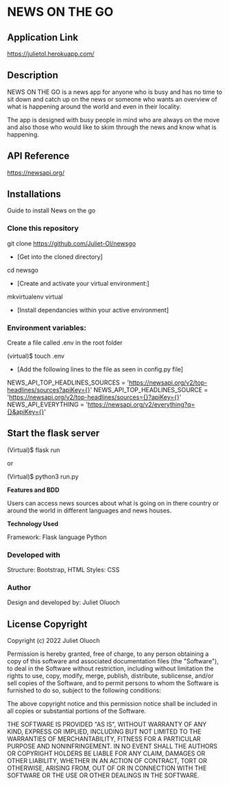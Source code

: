 # NEWS ON THE GO

## Application Link

https://julietol.herokuapp.com/

## Description

NEWS ON THE GO is a news app for anyone who is busy and has no time to sit down and catch up on the news or someone who wants an overview of what is happening around the world and even in their locality.

The app is designed with busy people in mind who are always on the move and also those who would like to skim through the news and know what is happening.

## API Reference

https://newsapi.org/

## Installations

Guide to install News on the go
 
### Clone this repository

 git clone https://github.com/Juliet-Ol/newsgo

 - [Get into the cloned directory]

 cd newsgo

 - [Create and activate your virtual environment:]

 mkvirtualenv virtual

 - [Install dependancies within your active environment]

 ### Environment variables:

 Create a file called .env in the root folder

 (virtual)$ touch .env

 - [Add the following lines to the file as seen in config.py file]

 NEWS_API_TOP_HEADLINES_SOURCES = 'https://newsapi.org/v2/top-headlines/sources?apiKey={}'
NEWS_API_TOP_HEADLINES_SOURCE = 'https://newsapi.org/v2/top-headlines/sources={}?apiKey={}'
NEWS_API_EVERYTHING = 'https://newsapi.org/v2/everything?q={}&apiKey={}'

## Start the flask server

(Virtual)$ flask run

or

(Virtual)$ python3 run.py

**Features and BDD**

Users can access news sources about  what is going on in there country or around the world in different languages and news houses.

**Technology Used**

Framework: Flask language Python

### Developed with

Structure: Bootstrap, HTML 
Styles: CSS

### Author

Design and developed by: Juliet Oluoch


## License Copyright

Copyright (c) 2022 Juliet Oluoch

Permission is hereby granted, free of charge, to any person obtaining a copy of this software and associated documentation files (the "Software"), to deal in the Software without restriction, including without limitation the rights to use, copy, modify, merge, publish, distribute, sublicense, and/or sell copies of the Software, and to permit persons to whom the Software is furnished to do so, subject to the following conditions:

The above copyright notice and this permission notice shall be included in all copies or substantial portions of the Software.

THE SOFTWARE IS PROVIDED "AS IS", WITHOUT WARRANTY OF ANY KIND, EXPRESS OR IMPLIED, INCLUDING BUT NOT LIMITED TO THE WARRANTIES OF MERCHANTABILITY, FITNESS FOR A PARTICULAR PURPOSE AND NONINFRINGEMENT. IN NO EVENT SHALL THE AUTHORS OR COPYRIGHT HOLDERS BE LIABLE FOR ANY CLAIM, DAMAGES OR OTHER LIABILITY, WHETHER IN AN ACTION OF CONTRACT, TORT OR OTHERWISE, ARISING FROM, OUT OF OR IN CONNECTION WITH THE SOFTWARE OR THE USE OR OTHER DEALINGS IN THE SOFTWARE.







